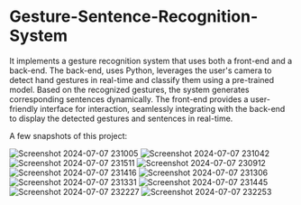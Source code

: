 # Gesture-Sentence-Recognition-System
It implements a gesture recognition system that uses both a front-end and a back-end. The back-end, uses Python, leverages the user's camera to detect hand gestures in real-time and classify them using a pre-trained model. Based on the recognized gestures, the system generates corresponding sentences dynamically. The front-end provides a user-friendly interface for interaction, seamlessly integrating with the back-end to display the detected gestures and sentences in real-time.

A few snapshots of this project:

![Screenshot 2024-07-07 231005](https://github.com/user-attachments/assets/bb19c375-f410-4eed-9783-760de5c0f70f)
![Screenshot 2024-07-07 231042](https://github.com/user-attachments/assets/67623510-9b5d-465f-8354-f4c4bf69a2a7)
![Screenshot 2024-07-07 231511](https://github.com/user-attachments/assets/2f2a969b-39b9-4041-8e69-4baf240578f1)
![Screenshot 2024-07-07 230912](https://github.com/user-attachments/assets/fb647707-75d7-4c59-842a-a794d8451d05)
![Screenshot 2024-07-07 231416](https://github.com/user-attachments/assets/45d45fea-c4d5-4ad8-b427-ac8519167e67)
![Screenshot 2024-07-07 231306](https://github.com/user-attachments/assets/2a2cbd32-de2b-4041-bdd0-55a8cc8fa388)
![Screenshot 2024-07-07 231331](https://github.com/user-attachments/assets/e8a4f230-d621-461c-b048-e4e80758aa7f)
![Screenshot 2024-07-07 231445](https://github.com/user-attachments/assets/c2f470d7-5af5-4902-ba4b-8f32e4e8569a)
![Screenshot 2024-07-07 232227](https://github.com/user-attachments/assets/5f37f59e-320d-4297-8bd7-45191b3bce2b)
![Screenshot 2024-07-07 232253](https://github.com/user-attachments/assets/079a6dba-1378-4a24-bb4b-2eff72b04580)



